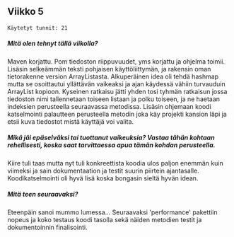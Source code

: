 ## Viikko 5
```
Käytetyt tunnit: 21
```
##### Mitä olen tehnyt tällä viikolla?

Maven korjattu. Pom tiedoston riippuvuudet, yms korjattu ja ohjelma toimii. Lisäsin selkeämmän teksti pohjaisen käyttöliittymän, ja rakensin oman tietorakenne version ArrayListasta. Alkuperäinen idea oli tehdä hashmap mutta se osoittautui yllättävän vaikeaksi ja ajan käydessä vähiin turvauduin ArrayList kopioon. Kyseinen ratkaisu jätti yhden tosi tyhmän ratkaisun jossa tiedoston nimi tallennetaan toiseen listaan ja polku toiseen, ja ne haetaan indeksien perusteella seuraavassa metodissa. Lisäsin ohjemaan koodi katselmointi palautteen perusteella metodin joka käy projekti kansion läpi ja etsii kuva tiedostot mistä käyttäjä voi valita.

##### Mikä jäi epäselväksi tai tuottanut vaikeuksia? Vastaa tähän kohtaan rehellisesti, koska saat tarvittaessa apua tämän kohdan perusteella.

Kiire tuli taas mutta nyt tuli konkreettista koodia ulos paljon enemmän kuin viimeksi ja sain dokumentaation ja testit suurin piirtein ajantasalle. Koodikatselmointi oli hyvä lisä koska bongasin sieltä hyvän idean. 

##### Mitä teen seuraavaksi?

Eteenpäin sanoi mummo lumessa... Seuraavaksi 'performance' pakettiin nopeus ja koko testaus koodi tasolla sekä näiden metodien testit ja dokumentoinnin finalisointi. 
